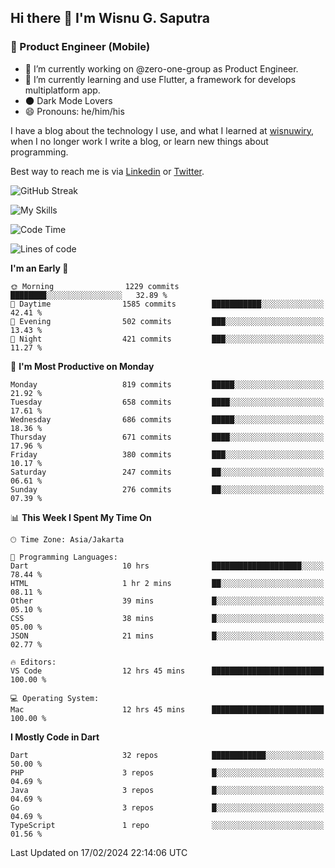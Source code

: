 ## Hi there 👋 I'm Wisnu G. Saputra

### :mobile_phone_off: Product Engineer (Mobile)

- 🔭 I’m currently working on @zero-one-group as Product Engineer.
- 🌱 I’m currently learning and use Flutter, a framework for develops multiplatform app.
- 🌑 Dark Mode Lovers
- 😄 Pronouns: he/him/his

I have a blog about the technology I use, and what I learned at [wisnuwiry](https://wisnuwiry.space/), when I no longer work I write a blog, or learn new things about programming.

Best way to reach me is via [Linkedin](https://www.linkedin.com/in/wisnu-saputra/) or [Twitter](https://twitter.com/wisnuwiry).

![GitHub Streak](https://streak-stats.demolab.com?user=wisnuwiry&theme=dark&hide_border=true)

![My Skills](https://skillicons.dev/icons?i=dart,flutter,kotlin,swift,go,js,css,neovim,git,linux&perline=5)

<!--START_SECTION:waka-->
![Code Time](http://img.shields.io/badge/Code%20Time-1%2C071%20hrs-blue)

![Lines of code](https://img.shields.io/badge/From%20Hello%20World%20I%27ve%20Written-4.4%20million%20lines%20of%20code-blue)

**I'm an Early 🐤** 

```text
🌞 Morning                1229 commits        ████████░░░░░░░░░░░░░░░░░   32.89 % 
🌆 Daytime                1585 commits        ███████████░░░░░░░░░░░░░░   42.41 % 
🌃 Evening                502 commits         ███░░░░░░░░░░░░░░░░░░░░░░   13.43 % 
🌙 Night                  421 commits         ███░░░░░░░░░░░░░░░░░░░░░░   11.27 % 
```
📅 **I'm Most Productive on Monday** 

```text
Monday                   819 commits         █████░░░░░░░░░░░░░░░░░░░░   21.92 % 
Tuesday                  658 commits         ████░░░░░░░░░░░░░░░░░░░░░   17.61 % 
Wednesday                686 commits         █████░░░░░░░░░░░░░░░░░░░░   18.36 % 
Thursday                 671 commits         ████░░░░░░░░░░░░░░░░░░░░░   17.96 % 
Friday                   380 commits         ███░░░░░░░░░░░░░░░░░░░░░░   10.17 % 
Saturday                 247 commits         ██░░░░░░░░░░░░░░░░░░░░░░░   06.61 % 
Sunday                   276 commits         ██░░░░░░░░░░░░░░░░░░░░░░░   07.39 % 
```


📊 **This Week I Spent My Time On** 

```text
🕑︎ Time Zone: Asia/Jakarta

💬 Programming Languages: 
Dart                     10 hrs              ████████████████████░░░░░   78.44 % 
HTML                     1 hr 2 mins         ██░░░░░░░░░░░░░░░░░░░░░░░   08.11 % 
Other                    39 mins             █░░░░░░░░░░░░░░░░░░░░░░░░   05.10 % 
CSS                      38 mins             █░░░░░░░░░░░░░░░░░░░░░░░░   05.00 % 
JSON                     21 mins             █░░░░░░░░░░░░░░░░░░░░░░░░   02.77 % 

🔥 Editors: 
VS Code                  12 hrs 45 mins      █████████████████████████   100.00 % 

💻 Operating System: 
Mac                      12 hrs 45 mins      █████████████████████████   100.00 % 
```

**I Mostly Code in Dart** 

```text
Dart                     32 repos            ████████████░░░░░░░░░░░░░   50.00 % 
PHP                      3 repos             █░░░░░░░░░░░░░░░░░░░░░░░░   04.69 % 
Java                     3 repos             █░░░░░░░░░░░░░░░░░░░░░░░░   04.69 % 
Go                       3 repos             █░░░░░░░░░░░░░░░░░░░░░░░░   04.69 % 
TypeScript               1 repo              ░░░░░░░░░░░░░░░░░░░░░░░░░   01.56 % 
```




 Last Updated on 17/02/2024 22:14:06 UTC
<!--END_SECTION:waka-->
